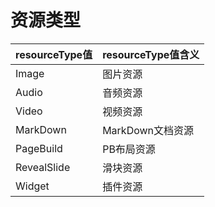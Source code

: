 # 资源类型

| **resourceType值** | **resourceType值含义** |
| :--- | :--- |
| Image | 图片资源 |
| Audio | 音频资源 |
| Video | 视频资源 |
| MarkDown | MarkDown文档资源 |
| PageBuild | PB布局资源 |
| RevealSlide | 滑块资源 |
| Widget | 插件资源 |